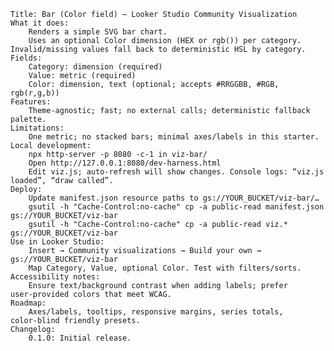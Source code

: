 
    Title: Bar (Color field) — Looker Studio Community Visualization
    What it does:
        Renders a simple SVG bar chart.
        Uses an optional Color dimension (HEX or rgb()) per category. Invalid/missing values fall back to deterministic HSL by category.
    Fields:
        Category: dimension (required)
        Value: metric (required)
        Color: dimension, text (optional; accepts #RRGGBB, #RGB, rgb(r,g,b))
    Features:
        Theme‑agnostic; fast; no external calls; deterministic fallback palette.
    Limitations:
        One metric; no stacked bars; minimal axes/labels in this starter.
    Local development:
        npx http-server -p 8080 -c-1 in viz-bar/
        Open http://127.0.0.1:8080/dev-harness.html
        Edit viz.js; auto‑refresh will show changes. Console logs: “viz.js loaded”, “draw called”.
    Deploy:
        Update manifest.json resource paths to gs://YOUR_BUCKET/viz-bar/…
        gsutil -h "Cache-Control:no-cache" cp -a public-read manifest.json gs://YOUR_BUCKET/viz-bar
        gsutil -h "Cache-Control:no-cache" cp -a public-read viz.* gs://YOUR_BUCKET/viz-bar
    Use in Looker Studio:
        Insert → Community visualizations → Build your own → gs://YOUR_BUCKET/viz-bar
        Map Category, Value, optional Color. Test with filters/sorts.
    Accessibility notes:
        Ensure text/background contrast when adding labels; prefer user‑provided colors that meet WCAG.
    Roadmap:
        Axes/labels, tooltips, responsive margins, series totals, color‑blind friendly presets.
    Changelog:
        0.1.0: Initial release.
